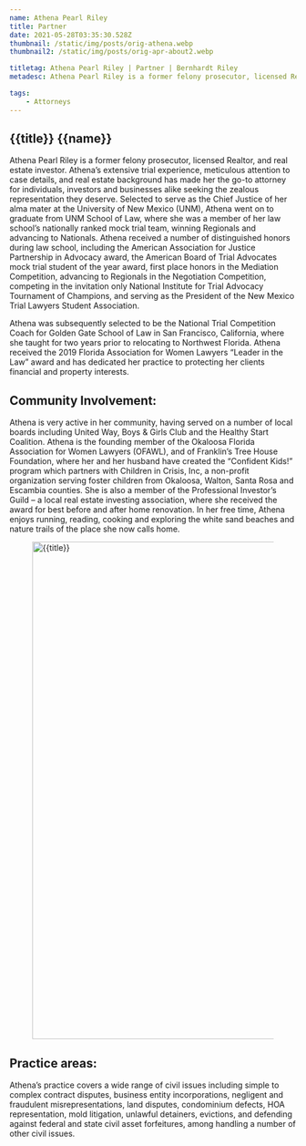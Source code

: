 ```yaml
---
name: Athena Pearl Riley
title: Partner
date: 2021-05-28T03:35:30.528Z
thumbnail: /static/img/posts/orig-athena.webp
thumbnail2: /static/img/posts/orig-apr-about2.webp

titletag: Athena Pearl Riley | Partner | Bernhardt Riley
metadesc: Athena Pearl Riley is a former felony prosecutor, licensed Realtor, and real estate investor.

tags:
    - Attorneys
---
```


<div class="text-lg max-w-prose mx-auto">
  <h2 class="pt-12">
    <span class="block text-base text-center text-br-900 font-semibold tracking-wide uppercase">{{title}}</span>
    <span class="mt-2 block text-3xl text-center leading-8 font-extrabold tracking-tight text-gray-900 sm:text-4xl">{{name}}</span>
  </h2>
  <p class="mt-8 text-xl text-gray-500 leading-8">Athena Pearl Riley is a former felony prosecutor, licensed Realtor, and real estate investor. Athena’s extensive trial experience, meticulous attention to case details, and real estate background has made her the go-to attorney for individuals, investors and businesses alike seeking the zealous representation they deserve. Selected to serve as the Chief Justice of her alma mater at the University of New Mexico (UNM), Athena went on to graduate from UNM School of Law, where she was a member of her law school’s nationally ranked mock trial team, winning Regionals and advancing to Nationals. Athena received a number of distinguished honors during law school, including the American Association for Justice Partnership in Advocacy award, the American Board of Trial Advocates mock trial student of the year award, first place honors in the Mediation Competition, advancing to Regionals in the Negotiation Competition, competing in the invitation only National Institute for Trial Advocacy Tournament of Champions, and serving as the President of the New Mexico Trial Lawyers Student Association.</p>
</div>
<div class="mt-6 prose prose-indigo prose-lg text-gray-500 mx-auto">
  <p>Athena was subsequently selected to be the National Trial Competition Coach for Golden Gate School of Law in San Francisco, California, where she taught for two years prior to relocating to Northwest Florida. Athena received the 2019 Florida Association for Women Lawyers “Leader in the Law” award and has dedicated her practice to protecting her clients financial and property interests.</p>
  <h2>Community Involvement:</h2>
  <p>Athena is very active in her community, having served on a number of local boards including United Way, Boys & Girls Club and the Healthy Start Coalition. Athena is the founding member of the Okaloosa Florida Association for Women Lawyers (OFAWL), and of Franklin’s Tree House Foundation, where her and her husband have created the “Confident Kids!” program which partners with Children in Crisis, Inc, a non-profit organization serving foster children from Okaloosa, Walton, Santa Rosa and Escambia counties. She is also a member of the Professional Investor’s Guild – a local real estate investing association, where she received the award for best before and after home renovation. In her free time, Athena enjoys running, reading, cooking and exploring the white sand beaches and nature trails of the place she now calls home.</p>
  <figure>
    <img class="w-full rounded-md" src={{thumbnail}} alt="{{title}}" width="1310" height="873">
    <figcaption></figcaption>
  </figure>
  <h2>Practice areas:</h2>
  <p>Athena’s practice covers a wide range of civil issues including simple to complex contract disputes, business entity incorporations, negligent and fraudulent misrepresentations, land disputes, condominium defects, HOA representation, mold litigation, unlawful detainers, evictions, and defending against federal and state civil asset forfeitures, among handling a number of other civil issues.</p>
</div>
